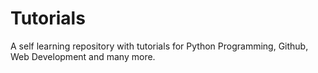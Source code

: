 # Tutorials
A self learning repository with tutorials for Python Programming, Github, Web Development and many more.
